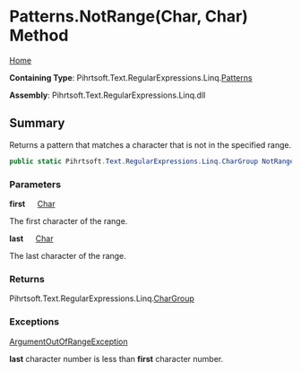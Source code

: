# Patterns\.NotRange\(Char, Char\) Method

[Home](../../../../../../README.md)

**Containing Type**: Pihrtsoft\.Text\.RegularExpressions\.Linq\.[Patterns](../README.md)

**Assembly**: Pihrtsoft\.Text\.RegularExpressions\.Linq\.dll

## Summary

Returns a pattern that matches a character that is not in the specified range\.

```csharp
public static Pihrtsoft.Text.RegularExpressions.Linq.CharGroup NotRange(char first, char last)
```

### Parameters

**first** &emsp; [Char](https://docs.microsoft.com/en-us/dotnet/api/system.char)

The first character of the range\.

**last** &emsp; [Char](https://docs.microsoft.com/en-us/dotnet/api/system.char)

The last character of the range\.

### Returns

Pihrtsoft\.Text\.RegularExpressions\.Linq\.[CharGroup](../../CharGroup/README.md)

### Exceptions

[ArgumentOutOfRangeException](https://docs.microsoft.com/en-us/dotnet/api/system.argumentoutofrangeexception)

**last** character number is less than **first** character number\.

